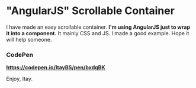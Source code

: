 # "AngularJS" Scrollable Container

I have made an easy scrollable container.
**I'm using AngularJS just to wrap it into a component.**
It mainly CSS and JS.
I made a good example. Hope it will help someone.

### CodePen
**https://codepen.io/ItayBS/pen/bxdqBK**

Enjoy, Itay.
